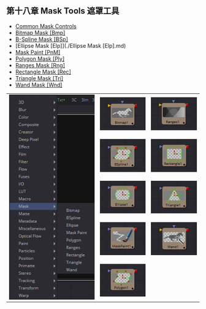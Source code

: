 ## 第十八章 Mask Tools 遮罩工具

- [Common Mask Controls](./Common%20Mask%20Controls.md)
- [Bitmap Mask [Bmp]](./Bitmap%20Mask%20[Bmp].md)
- [B-Spline Mask [BSp]](./B-Spline%20Mask%20[BSp].md)
- [Ellipse Mask [Elp]](./Ellipse Mask [Elp].md)
- [Mask Paint [PnM]](./Mask%20Paint%20[PnM].md)
- [Polygon Mask [Ply]](./Polygon%20Mask%20[Ply].md)
- [Ranges Mask [Rng]](./Ranges%20Mask%20[Rng].md)
- [Rectangle Mask [Rec]](./Rectangle%20Mask%20[Rec].md)
- [Triangle Mask [Tri]](./Triangle%20Mask%20[Tri].md)
- [Wand Mask [Wnd]](./Wand%20Mask%20[Wnd].md)

<table id="img">
  <tr>
    <td rowspan="5"><img src="images/Mask_index.png" alt="Mask_index"></td>
    <td><img src="images/BitmapMask.png" alt="BitmapMask"></td>
    <td><img src="images/RangesMask.jpg" alt="RangesMask"></td>
  </tr>
  <tr>
    <td><img src="images/BSplineMask.jpg" alt="BSplineMask"></td>
    <td><img src="images/RectangleMask.jpg" alt="RectangleMask"></td>
  </tr>
  <tr>
    <td><img src="images/EllipseMask.jpg" alt="EllipseMask"></td>
    <td><img src="images/TriangleMask.jpg" alt="TriangleMask"></td>
  </tr>
  <tr>
    <td><img src="images/MaskPaint.jpg" alt="MaskPaint"></td>
    <td><img src="images/WandMask.jpg" alt="WandMask"></td>
  </tr>
  <tr>
    <td><img src="images/PolygonMask.jpg" alt="PolygonMask"></td>
  </tr>
</table>


